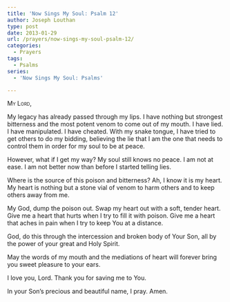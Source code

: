 ```yaml
---
title: 'Now Sings My Soul: Psalm 12'
author: Joseph Louthan
type: post
date: 2013-01-29
url: /prayers/now-sings-my-soul-psalm-12/
categories:
  - Prayers
tags:
  - Psalms
series:
  - 'Now Sings My Soul: Psalms'

---
```

<div style="font-variant: small-caps;">
  My Lord,
</div>

My legacy has already passed through my lips. I have nothing but strongest bitterness and the most potent venom to come out of my mouth.
I have lied. I have manipulated. I have cheated.
With my snake tongue, I have tried to get others to do my bidding, believing the lie that I am the one that needs to control them in order for my soul to be at peace.

However, what if I get my way? My soul still knows no peace. I am not at ease. I am not better now than before I started telling lies.

Where is the source of this poison and bitterness? Ah, I know it is my heart. My heart is nothing but a stone vial of venom to harm others and to keep others away from me.

My God, dump the poison out. Swap my heart out with a soft, tender heart. Give me a heart that hurts when I try to fill it with poison. Give me a heart that aches in pain when I try to keep You at a distance.

God, do this through the intercession and broken body of Your Son, all by the power of your great and Holy Spirit.

May the words of my mouth and the mediations of heart will forever bring you sweet pleasure to your ears.

I love you, Lord. Thank you for saving me to You.

In your Son’s precious and beautiful name, I pray.
Amen.
